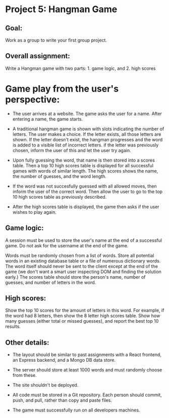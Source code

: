 # Project 5: Hangman Game

## Goal:

Work as a group to write your first group project.

## Overall assignment:

Write a Hangman game with two parts: 1. game logic, and 2. high scores

# Game play from the user's perspective:

* The user arrives at a website. The game asks the user for a name. After entering a name, the game starts.

* A traditional hangman game is shown with slots indicating the number of letters. The user makes a choice. If the letter exists, all those letters are shown. If the letter doesn't exist, the hangman progresses and the word is added to a visible list of incorrect letters. if the letter was previously chosen, inform the user of this and let the user try again.

* Upon fully guessing the word, that name is then stored into a scores table. Then a top 10 high scores table is displayed for all successful games with words of similar length. The high scores shows the name, the number of guesses, and the word length.

* If the word was not succesfully guessed with all allowed moves, then inform the user of the correct word. Then allow the user to go to the top 10 high scores table as previously described.

* After the high scores table is displayed, the game then asks if the user wishes to play again.

## Game logic:

A session must be used to store the user's name at the end of a successful game. Do not ask for the username at the end of the game.

Words must be randomly chosen from a list of words. Store all potential words in an existing database table or a file of numerous dictionary words.  The word itself should never be sent to the client except at the end of the game (we don't want a smart user inspecting DOM and finding the solution early.) The scores table should store the person's name, number of guesses, and number of letters in the word.

## High scores:

Show the top 10 scores for the amount of letters in this word.  For example, if the word had 8 letters, then show the 8 letter high scores table.  Show how many guesses (either total or missed guesses), and report the best top 10 results. 

## Other details:

* The layout should be similar to past assignments with a React frontend, an Express backend, and a Mongo DB data store.

* The server should store at least 1000 words and must randomly choose from these.

* The site shouldn't be deployed.

* All code must be stored in a Git repository. Each person should commit, push, and pull, rather than copy and paste files.

* The game must successfully run on all developers machines.
